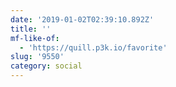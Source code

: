 ```yaml
---
date: '2019-01-02T02:39:10.892Z'
title: ''
mf-like-of:
  - 'https://quill.p3k.io/favorite'
slug: '9550'
category: social
---
```

